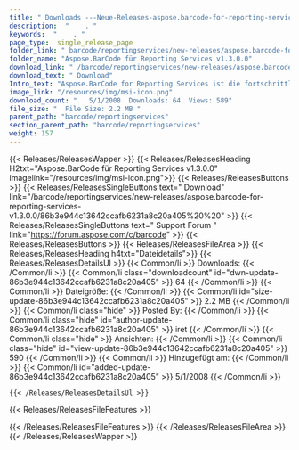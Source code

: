 ```yaml
---
title: " Downloads ---Neue-Releases-aspose.barcode-for-reporting-services-v1.3.0.0 . "
description:  "    . " 
keywords:  "    . " 
page_type:  single_release_page
folder_link: " barcode/reportingservices/new-releases/aspose.barcode-for-reporting-services-v1.3.0.0/"
folder_name: "Aspose.BarCode für Reporting Services v1.3.0.0"
download_link: " /barcode/reportingservices/new-releases/aspose.barcode-for-reporting-services-v1.3.0.0/86b3e944c13642ccafb6231a8c20a405"
download_text: " Download"
Intro_text: "Aspose.BarCode for Reporting Services ist die fortschrittlichste Barcode-.NET-Kompo..."
image_link: "/resources/img/msi-icon.png"
download_count: "   5/1/2008  Downloads: 64  Views: 589"
file_size: "  File Size: 2.2 MB "
parent_path: "barcode/reportingservices"
section_parent_path: "barcode/reportingservices"
weight: 157
---
```


{{< Releases/ReleasesWapper >}}
  {{< Releases/ReleasesHeading H2txt="Aspose.BarCode für Reporting Services v1.3.0.0" imagelink="/resources/img/msi-icon.png">}}
  {{< Releases/ReleasesButtons >}}
    {{< Releases/ReleasesSingleButtons text=" Download" link="/barcode/reportingservices/new-releases/aspose.barcode-for-reporting-services-v1.3.0.0/86b3e944c13642ccafb6231a8c20a405%20%20" >}}
    {{< Releases/ReleasesSingleButtons text=" Support Forum " link="https://forum.aspose.com/c/barcode" >}}
  {{< Releases/ReleasesButtons >}}
  {{< Releases/ReleasesFileArea >}}
    {{< Releases/ReleasesHeading h4txt="Dateidetails">}}
    {{< Releases/ReleasesDetailsUl >}}
            {{< Common/li >}} Downloads: {{< /Common/li >}}
      {{< Common/li class="downloadcount" id="dwn-update-86b3e944c13642ccafb6231a8c20a405" >}} 64 {{< /Common/li >}}
      {{< Common/li >}} Dateigröße: {{< /Common/li >}}
      {{< Common/li id="size-update-86b3e944c13642ccafb6231a8c20a405" >}} 2.2 MB {{< /Common/li >}} 
      {{< Common/li  class="hide" >}} Posted By: {{< /Common/li >}} 
      {{< Common/li class="hide" id="author-update-86b3e944c13642ccafb6231a8c20a405" >}} iret {{< /Common/li >}}
      {{< Common/li class="hide" >}} Ansichten: {{< /Common/li >}}
      {{< Common/li class="hide" id="view-update-86b3e944c13642ccafb6231a8c20a405" >}} 590 {{< /Common/li >}}
      {{< Common/li >}} Hinzugefügt am: {{< /Common/li >}}
      {{< Common/li id="added-update-86b3e944c13642ccafb6231a8c20a405" >}} 5/1/2008 {{< /Common/li >}} 

    {{< /Releases/ReleasesDetailsUl >}}

  {{< Releases/ReleasesFileFeatures >}}
      
  {{< /Releases/ReleasesFileFeatures >}}
 {{< /Releases/ReleasesFileArea >}}
{{< /Releases/ReleasesWapper >}}



